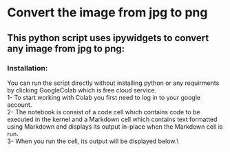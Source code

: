 # Convert the image from jpg to png

## This python script uses ipywidgets to convert any image from jpg to png:

### Installation:

You can run the script directly without installing python or any requirments by clicking GoogleColab which is free cloud service.\
1- To start working with Colab you first need to log in to your google account.\
2- The notebook is consist of a code cell which contains code to be executed in the kernel and a Markdown cell which contains text formatted using Markdown and displays its output in-place when the Markdown cell is run.\
3- When you run the cell, its output will be displayed below.\
